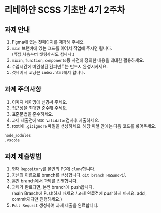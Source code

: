 # 리베하얀 SCSS 기초반 4기 2주차

## 과제 안내

1. Figma에 있는 첫페이지를 제작해 주세요.
2. `main` 브랜치에 있는 코드를 이어서 작업해 주시면 됩니다. <br> (직접 처음부터 셋팅하셔도 됩니다.)
3. `mixin`, `function`, `components`등 사전에 정의한 내용을 최대한 활용하세요.
4. 수업시간에 미완성된 컨퍼넌트는 반드시 완성시키세요.
5. 첫페이지 코딩은 `index.html`에서 합니다.

## 과제 주의사항

1. 이미지 네이밍에 신경써 주세요.
2. 접근성을 최대한 준수해 주세요.
3. 표준문법을 준수하세요.
4. 과제 제출전에 `W3C Validator`검사후 제출하세요.
5. root에 `.gitignore` 파일을 생성하세요. 해당 파일 안에는 다음 코드를 넣어주세요.

```txt
node_modules
.vscode
```

## 과제 제출방법

1. 현재 `Repository`를 본인의 PC에 `clone`합니다.
2. 자신의 이름으로 branch를 생성합니다. `git branch HaSungPil`
3. 본인 branch에서 과제를 진행합니다.
4. 과제가 완료되면, 본인 branch에 push합니다.<br> (main Branch에 Push하지 마세요 / 과제 완료전에 push하지 마세요. add , commit까지만 진행하세요.)
5. `Pull Request` 생성하여 과제 제출을 완료합니다.
